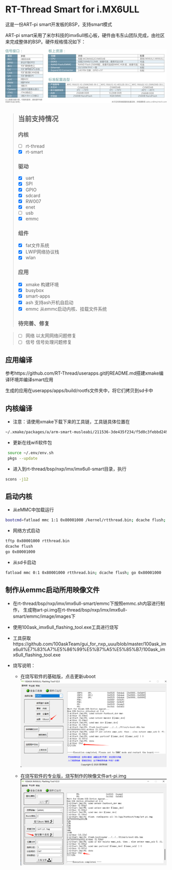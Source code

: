 # RT-Thread Smart for i.MX6ULL

这是一份ART-pi smart开发板的BSP，支持smart模式

ART-pi smart采用了米尔科技的imx6ull核心板，硬件由韦东山团队完成，由社区来完成整体的BSP。硬件规格情况如下：

![硬件资源](figures/hw_resources.png)

> ## 当前支持情况
> ### 内核
> * [ ]  rt-thread
> * [x]  rt-smart
> 
> ### 驱动
> * [x]  uart
> * [x]  SPI
> * [x]  GPIO
> * [x]  sdcard
> * [x]  RW007
> * [x]  enet
> * [ ]  usb
> * [x]  emmc
> 
> ### 组件
> * [x]  fat文件系统
> * [x]  LWIP网络协议栈
> * [x]  wlan
> 
> ### 应用
> * [x]  xmake 构建环境
> * [x]  busybox
> * [x]  smart-apps
> * [x]  ash  支持ash开机自启动
> * [x]  emmc 从emmc启动内核、挂载文件系统
> 
> ### 待完善、修复

> * [ ]  网络 以太网网络问题修复
> * [ ]  信号 信号处理问题修复

 
## 应用编译

参考https://github.com/RT-Thread/userapps.git的README.md搭建xmake编译环境并编译smart应用

生成的应用在userapps/apps/build/rootfs文件夹中，将它们拷贝到sd卡中

## 内核编译

* 注意：请使用xmake下载下来的工具链，工具链具体位置在

```bash
~/.xmake/packages/a/arm-smart-musleabi/211536-3de435f234/f5d0c3febbd2497fa950eb569871a3c0
```

* 更新在线wifi软件包
```bash
 source ~/.env/env.sh 
 pkgs --update
 ```

* 进入到rt-thread/bsp/nxp/imx/imx6ull-smart目录，执行

```bash
scons -j12
```

## 启动内核

* 从eMMC中加载运行

```bash
bootcmd=fatload mmc 1:1 0x80001000 /kernel/rtthread.bin; dcache flush; go 0x80001000
```

* 网络方式启动

```bash
tftp 0x80001000 rtthread.bin
dcache flush
go 0x80001000
```

* 从sd卡启动

```bash
fatload mmc 0:1 0x80001000 rtthread.bin; dcache flush; go 0x80001000
```

## 制作从emmc启动所用映像文件

* 在rt-thread/bsp/nxp/imx/imx6ull-smart/emmc下按照emmc.sh内容进行制作，
  生成物art-pi.img在rt-thread/bsp/nxp/imx/imx6ull-smart/emmc/image/images下

* 使用100ask_imx6ull_flashing_tool.exe工具进行烧写

* 工具获取https://github.com/100askTeam/gui_for_nxp_uuu/blob/master/100ask_imx6ull%E7%83%A7%E5%86%99%E5%B7%A5%E5%85%B7/100ask_imx6ull_flashing_tool.exe
  
* 烧写说明：
  
  * 在烧写软件的基础版，点击更新uboot![alt text](image-1.png)
  
  * 在烧写软件的专业版，烧写制作的映像文件art-pi.img![alt text](image-2.png)
  